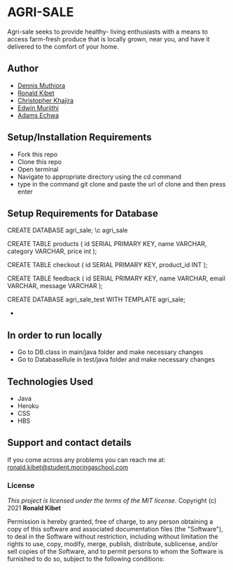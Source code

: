 # AGRI-SALE

Agri-sale seeks to provide healthy- living enthusiasts with a means to access  farm-fresh produce  that is locally grown, near you, and have it delivered to the comfort of your home.

## Author
- [Dennis Muthiora](https://github.com/wdmuthiora)
- [Ronald Kibet](https://github.com/ronah289)
- [Christopher Khajira](https://github.com/Ckhajira)
- [Edwin Muriithi](https://github.com/edwinmuriithi)
- [Adams Echwa](https://github.com/Adams4259)


## Setup/Installation Requirements
* Fork this repo
* Clone this repo
* Open terminal
* Navigate to appropriate directory using the cd command
* type in the command git clone and paste the url of clone and then press enter
## Setup Requirements for Database

CREATE DATABASE agri_sale;
\c agri_sale

CREATE TABLE products (
id SERIAL PRIMARY KEY,
name VARCHAR,
category VARCHAR,
price int
);

CREATE TABLE checkout (
id SERIAL PRIMARY KEY,
product_id INT
);

CREATE TABLE feedback (
id SERIAL PRIMARY KEY,
name VARCHAR,
email VARCHAR,
message VARCHAR
);

CREATE DATABASE agri_sale_test WITH TEMPLATE agri_sale;

* 
## In order to run locally
* Go to DB.class in main/java folder and make necessary changes
* Go to DatabaseRule in test/java folder and make necessary changes

## Technologies Used
* Java
* Heroku
* CSS
* HBS

## Support and contact details
If you come across any problems you can reach me at: ronald.kibet@student.moringaschool.com

### License
*This project is licensed under the terms of the MIT license.*
Copyright (c) 2021 **Ronald Kibet**

Permission is hereby granted, free of charge, to any person obtaining a copy
of this software and associated documentation files (the "Software"), to deal
in the Software without restriction, including without limitation the rights
to use, copy, modify, merge, publish, distribute, sublicense, and/or sell
copies of the Software, and to permit persons to whom the Software is
furnished to do so, subject to the following conditions: